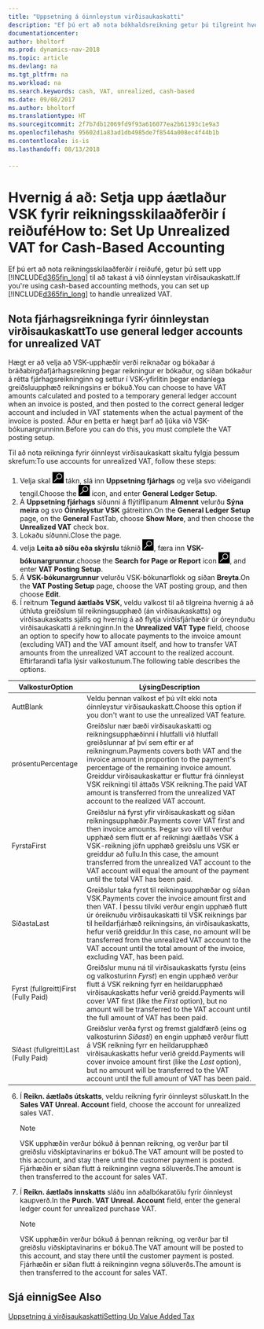 ```yaml
---
title: "Uppsetning á óinnleystum virðisaukaskatti"
description: "Ef þú ert að nota bókhaldsreikning getur þú tilgreint hvernig á að meðhöndla óinnleyst virðisaukaskatt vegna sölu og kaupa."
documentationcenter: 
author: bholtorf
ms.prod: dynamics-nav-2018
ms.topic: article
ms.devlang: na
ms.tgt_pltfrm: na
ms.workload: na
ms.search.keywords: cash, VAT, unrealized, cash-based
ms.date: 09/08/2017
ms.author: bholtorf
ms.translationtype: HT
ms.sourcegitcommit: 2f7b7db12069fd9f93a616077ea2b61393c1e9a3
ms.openlocfilehash: 95602d1a83ad1db4985de7f8544a008ec4f44b1b
ms.contentlocale: is-is
ms.lasthandoff: 08/13/2018

---
```


# <a name="how-to-set-up-unrealized-vat-for-cash-based-accounting"></a><span data-ttu-id="f9dfc-103">Hvernig á að: Setja upp áætlaður VSK fyrir reikningsskilaaðferðir í reiðufé</span><span class="sxs-lookup"><span data-stu-id="f9dfc-103">How to: Set Up Unrealized VAT for Cash-Based Accounting</span></span>
<span data-ttu-id="f9dfc-104">Ef þú ert að nota reikningsskilaaðferðir í reiðufé, getur þú sett upp [!INCLUDE[d365fin_long](includes/d365fin_long_md.md)] til að takast á við óinnleystan virðisaukaskatt.</span><span class="sxs-lookup"><span data-stu-id="f9dfc-104">If you're using cash-based accounting methods, you can set up [!INCLUDE[d365fin_long](includes/d365fin_long_md.md)] to handle unrealized VAT.</span></span>

## <a name="to-use-general-ledger-accounts-for-unrealized-vat"></a><span data-ttu-id="f9dfc-105">Nota fjárhagsreikninga fyrir óinnleystan virðisaukaskatt</span><span class="sxs-lookup"><span data-stu-id="f9dfc-105">To use general ledger accounts for unrealized VAT</span></span>
<span data-ttu-id="f9dfc-106">Hægt er að velja að VSK-upphæðir verði reiknaðar og bókaðar á bráðabirgðafjárhagsreikning þegar reikningur er bókaður, og síðan bókaður á rétta fjárhagsreikninginn og settur í VSK-yfirlitin þegar endanlega greiðsluupphæð reikningsins er bókuð.</span><span class="sxs-lookup"><span data-stu-id="f9dfc-106">You can choose to have VAT amounts calculated and posted to a temporary general ledger account when an invoice is posted, and then posted to the correct general ledger account and included in VAT statements when the actual payment of the invoice is posted.</span></span> <span data-ttu-id="f9dfc-107">Áður en þetta er hægt þarf að ljúka við VSK-bókunargrunninn.</span><span class="sxs-lookup"><span data-stu-id="f9dfc-107">Before you can do this, you must complete the VAT posting setup.</span></span>

<span data-ttu-id="f9dfc-108">Til að nota reikninga fyrir óinnleyst virðisaukaskatt skaltu fylgja þessum skrefum:</span><span class="sxs-lookup"><span data-stu-id="f9dfc-108">To use accounts for unrealized VAT, follow these steps:</span></span>
1. <span data-ttu-id="f9dfc-109">Velja skal ![Leit að síðu eða skýrslu](media/ui-search/search_small.png "Leit að síðu eða skýrslu táknið") tákn, slá inn **Uppsetning fjárhags** og velja svo viðeigandi tengil.</span><span class="sxs-lookup"><span data-stu-id="f9dfc-109">Choose the ![Search for Page or Report](media/ui-search/search_small.png "Search for Page or Report icon") icon, and enter **General Ledger Setup**.</span></span> 
2. <span data-ttu-id="f9dfc-110">Á **Uppsetning fjárhags** síðunni á flýtiflipanum **Almennt** velurðu **Sýna meira** og svo **Óinnleystur VSK** gátreitinn.</span><span class="sxs-lookup"><span data-stu-id="f9dfc-110">On the **General Ledger Setup** page, on the **General** FastTab, choose **Show More**, and then choose the **Unrealized VAT** check box.</span></span>
3. <span data-ttu-id="f9dfc-111">Lokaðu síðunni.</span><span class="sxs-lookup"><span data-stu-id="f9dfc-111">Close the page.</span></span>
4. <span data-ttu-id="f9dfc-112">velja **Leita að síðu eða skýrslu** táknið ![Leita að síðu eða skýrslu](media/ui-search/search_small.png "Leita að síðu eða skýrslu táknið"), færa inn **VSK-bókunargrunnur**.</span><span class="sxs-lookup"><span data-stu-id="f9dfc-112">choose the **Search for Page or Report** icon ![Search for Page or Report](media/ui-search/search_small.png "Search for Page or Report icon"), and enter **VAT Posting Setup**.</span></span> 
5. <span data-ttu-id="f9dfc-113">Á **VSK-bókunargrunnur** velurðu VSK-bókunarflokk og síðan **Breyta**.</span><span class="sxs-lookup"><span data-stu-id="f9dfc-113">On the **VAT Posting Setup** page, choose the VAT posting group, and then choose **Edit**.</span></span> 
6. <span data-ttu-id="f9dfc-114">Í reitnum **Tegund áætlaðs VSK**, veldu valkost til að tilgreina hvernig á að úthluta greiðslum til reikningsupphæð (án virðisaukaskatts) og virðisaukaskatts sjálfs og hvernig á að flytja virðisfjárhæðir úr óreynduðu virðisaukaskatti á reikninginn.</span><span class="sxs-lookup"><span data-stu-id="f9dfc-114">In the **Unrealized VAT Type** field, choose an option to specify how to allocate payments to the invoice amount (excluding VAT) and the VAT amount itself, and how to transfer VAT amounts from the unrealized VAT account to the realized account.</span></span> <span data-ttu-id="f9dfc-115">Eftirfarandi tafla lýsir valkostunum.</span><span class="sxs-lookup"><span data-stu-id="f9dfc-115">The following table describes the options.</span></span>

| <span data-ttu-id="f9dfc-116">Valkostur</span><span class="sxs-lookup"><span data-stu-id="f9dfc-116">Option</span></span> | <span data-ttu-id="f9dfc-117">Lýsing</span><span class="sxs-lookup"><span data-stu-id="f9dfc-117">Description</span></span> |
| --- | --- |
| <span data-ttu-id="f9dfc-118">Autt</span><span class="sxs-lookup"><span data-stu-id="f9dfc-118">Blank</span></span> | <span data-ttu-id="f9dfc-119">Veldu þennan valkost ef þú vilt ekki nota óinnleystur virðisaukaskatt.</span><span class="sxs-lookup"><span data-stu-id="f9dfc-119">Choose this option if you don't want to use the unrealized VAT feature.</span></span> |
| <span data-ttu-id="f9dfc-120">prósentu</span><span class="sxs-lookup"><span data-stu-id="f9dfc-120">Percentage</span></span> | <span data-ttu-id="f9dfc-121">Greiðslur nær bæði virðisaukaskatti og reikningsupphæðinni í hlutfalli við hlutfall greiðslunnar af því sem eftir er af reikningnum.</span><span class="sxs-lookup"><span data-stu-id="f9dfc-121">Payments covers both VAT and the invoice amount in proportion to the payment's percentage of the remaining invoice amount.</span></span> <span data-ttu-id="f9dfc-122">Greiddur virðisaukaskattur er fluttur frá óinnleyst VSK reikningi til áttaðs VSK reikning.</span><span class="sxs-lookup"><span data-stu-id="f9dfc-122">The paid VAT amount is transferred from the unrealized VAT account to the realized VAT account.</span></span> |
| <span data-ttu-id="f9dfc-123">Fyrsta</span><span class="sxs-lookup"><span data-stu-id="f9dfc-123">First</span></span> | <span data-ttu-id="f9dfc-124">Greiðslur ná fyrst yfir virðisaukaskatt og síðan reikningsupphæðir.</span><span class="sxs-lookup"><span data-stu-id="f9dfc-124">Payments cover VAT first and then invoice amounts.</span></span> <span data-ttu-id="f9dfc-125">Þegar svo vill til verður upphæð sem flutt er af reikningi áætlaðs VSK á VSK-reikning jöfn upphæð greiðslu uns VSK er greiddur að fullu.</span><span class="sxs-lookup"><span data-stu-id="f9dfc-125">In this case, the amount transferred from the unrealized VAT account to the VAT account will equal the amount of the payment until the total VAT has been paid.</span></span> |
| <span data-ttu-id="f9dfc-126">Síðasta</span><span class="sxs-lookup"><span data-stu-id="f9dfc-126">Last</span></span> | <span data-ttu-id="f9dfc-127">Greiðslur taka fyrst til reikningsupphæðar og síðan VSK.</span><span class="sxs-lookup"><span data-stu-id="f9dfc-127">Payments cover the invoice amount first and then VAT.</span></span> <span data-ttu-id="f9dfc-128">Í þessu tilviki verður engin upphæð flutt úr óreiknuðu virðisaukaskatti til VSK reiknings þar til heildarfjárhæð reikningsins, án virðisaukaskatts, hefur verið greiddur.</span><span class="sxs-lookup"><span data-stu-id="f9dfc-128">In this case, no amount will be transferred from the unrealized VAT account to the VAT account until the total amount of the invoice, excluding VAT, has been paid.</span></span> |
| <span data-ttu-id="f9dfc-129">Fyrst (fullgreitt)</span><span class="sxs-lookup"><span data-stu-id="f9dfc-129">First (Fully Paid)</span></span> | <span data-ttu-id="f9dfc-130">Greiðslur munu ná til virðisaukaskatts fyrstu (eins og valkosturinn _Fyrst_) en engin upphæð verður flutt á VSK reikning fyrr en heildarupphæð virðisaukaskatts hefur verið greidd.</span><span class="sxs-lookup"><span data-stu-id="f9dfc-130">Payments will cover VAT first (like the _First_ option), but no amount will be transferred to the VAT account until the full amount of VAT has been paid.</span></span> |
| <span data-ttu-id="f9dfc-131">Síðast (fullgreitt)</span><span class="sxs-lookup"><span data-stu-id="f9dfc-131">Last (Fully Paid)</span></span> | <span data-ttu-id="f9dfc-132">Greiðslur verða fyrst og fremst gjaldfærð (eins og valkosturinn _Síðasti_) en engin upphæð verður flutt á VSK reikning fyrr en heildarupphæð virðisaukaskatts hefur verið greidd.</span><span class="sxs-lookup"><span data-stu-id="f9dfc-132">Payments will cover invoice amount first (like the _Last_ option), but no amount will be transferred to the VAT account until the full amount of VAT has been paid.</span></span> |

6. <span data-ttu-id="f9dfc-133">Í **Reikn. áætlaðs útskatts**, veldu reikning fyrir óinnleyst söluskatt.</span><span class="sxs-lookup"><span data-stu-id="f9dfc-133">In the **Sales VAT Unreal. Account** field, choose the account for unrealized sales VAT.</span></span>

    > [!NOTE]  
   >   <span data-ttu-id="f9dfc-134">VSK upphæðin verður bókuð á þennan reikning, og verður þar til greiðslu viðskiptavinarins er bókuð.</span><span class="sxs-lookup"><span data-stu-id="f9dfc-134">The VAT amount will be posted to this account, and stay there until the customer payment is posted.</span></span> <span data-ttu-id="f9dfc-135">Fjárhæðin er síðan flutt á reikninginn vegna söluverðs.</span><span class="sxs-lookup"><span data-stu-id="f9dfc-135">The amount is then transferred to the account for sales VAT.</span></span>
7. <span data-ttu-id="f9dfc-136">Í **Reikn. áætlaðs innskatts** sláðu inn aðalbókaratölu fyrir óinnleyst kaupverð.</span><span class="sxs-lookup"><span data-stu-id="f9dfc-136">In the **Purch. VAT Unreal. Account** field, enter the general ledger count for unrealized purchase VAT.</span></span>

    > [!NOTE]  
   >   <span data-ttu-id="f9dfc-137">VSK upphæðin verður bókuð á þennan reikning, og verður þar til greiðslu viðskiptavinarins er bókuð.</span><span class="sxs-lookup"><span data-stu-id="f9dfc-137">The VAT amount will be posted to this account, and stay there until the customer payment is posted.</span></span> <span data-ttu-id="f9dfc-138">Fjárhæðin er síðan flutt á reikninginn vegna söluverðs.</span><span class="sxs-lookup"><span data-stu-id="f9dfc-138">The amount is then transferred to the account for sales VAT.</span></span>

## <a name="see-also"></a><span data-ttu-id="f9dfc-139">Sjá einnig</span><span class="sxs-lookup"><span data-stu-id="f9dfc-139">See Also</span></span>
[<span data-ttu-id="f9dfc-140">Uppsetning á virðisaukaskatti</span><span class="sxs-lookup"><span data-stu-id="f9dfc-140">Setting Up Value Added Tax</span></span>](finance-setup-vat.md)
